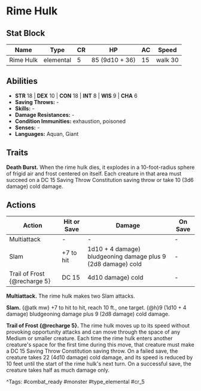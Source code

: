 # Rime Hulk

## Stat Block

| Name | Type | CR | HP | AC | Speed |
|------|------|----|----|----|-------|
| Rime Hulk | elemental | 5 | 85 (9d10 + 36) | 15 | walk 30 |

## Abilities

- **STR** 18 | **DEX** 10 | **CON** 18 | **INT** 8 | **WIS** 9 | **CHA** 6
- **Saving Throws:** -  
- **Skills:** -  
- **Damage Resistances:** -  
- **Condition Immunities:** exhaustion, poisoned  
- **Senses:** -  
- **Languages:** Aquan, Giant

## Traits

**Death Burst.** When the rime hulk dies, it explodes in a 10-foot-radius sphere of frigid air and frost centered on itself. Each creature in that area must succeed on a DC 15 Saving Throw Constitution saving throw or take 10 (3d6 damage) cold damage.


## Actions

| Action | Hit or Save | Damage | On Save |
|--------|--------------|--------|----------|
| Multiattack | - | - | - |
| Slam | +7 to hit | 1d10 + 4 damage) bludgeoning damage plus 9 (2d8 damage) cold | - |
| Trail of Frost {@recharge 5} | DC 15 | 4d10 damage) cold | - |

**Multiattack.** The rime hulk makes two Slam attacks.

**Slam.** {@atk mw} +7 to hit to hit, reach 10 ft., one target. {@h}9 (1d10 + 4 damage) bludgeoning damage plus 9 (2d8 damage) cold damage.

**Trail of Frost {@recharge 5}.** The rime hulk moves up to its speed without provoking opportunity attacks and can move through the space of any Medium or smaller creature. Each time the rime hulk enters another creature's space for the first time during this move, that creature must make a DC 15 Saving Throw Constitution saving throw. On a failed save, the creature takes 22 (4d10 damage) cold damage, and its speed is reduced by 10 feet until the start of the rime hulk's next turn. On a successful save, the creature takes half as much damage only.


^Tags: #combat_ready #monster #type_elemental #cr_5